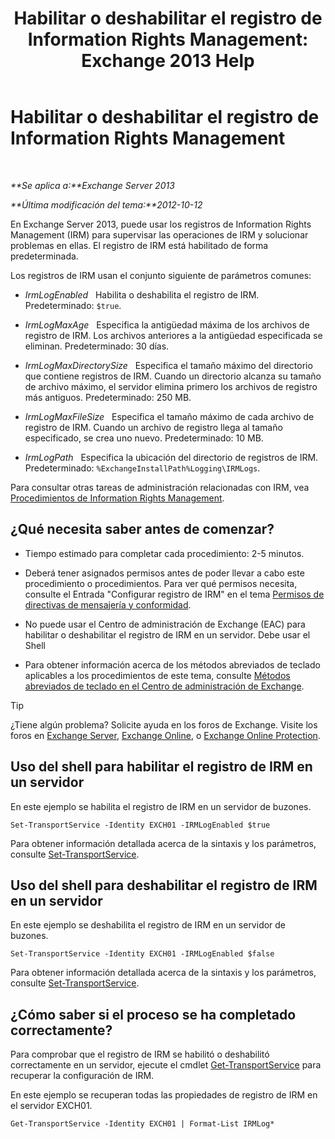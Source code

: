 ﻿---
title: 'Habilitar o deshabilitar el registro de Information Rights Management: Exchange 2013 Help'
TOCTitle: Habilitar o deshabilitar el registro de Information Rights Management
ms:assetid: 6933bc65-4d98-4878-9167-0e9eaac68b6b
ms:mtpsurl: https://technet.microsoft.com/es-es/library/Ff686962(v=EXCHG.150)
ms:contentKeyID: 49895681
ms.date: 05/22/2018
mtps_version: v=EXCHG.150
ms.translationtype: MT
---

# Habilitar o deshabilitar el registro de Information Rights Management

 

_**Se aplica a:**Exchange Server 2013_

_**Última modificación del tema:**2012-10-12_

En Exchange Server 2013, puede usar los registros de Information Rights Management (IRM) para supervisar las operaciones de IRM y solucionar problemas en ellas. El registro de IRM está habilitado de forma predeterminada.

Los registros de IRM usan el conjunto siguiente de parámetros comunes:

  - *IrmLogEnabled*   Habilita o deshabilita el registro de IRM. Predeterminado: `$true`.

  - *IrmLogMaxAge*   Especifica la antigüedad máxima de los archivos de registro de IRM. Los archivos anteriores a la antigüedad especificada se eliminan. Predeterminado: 30 días.

  - *IrmLogMaxDirectorySize*   Especifica el tamaño máximo del directorio que contiene registros de IRM. Cuando un directorio alcanza su tamaño de archivo máximo, el servidor elimina primero los archivos de registro más antiguos. Predeterminado: 250 MB.

  - *IrmLogMaxFileSize*   Especifica el tamaño máximo de cada archivo de registro de IRM. Cuando un archivo de registro llega al tamaño especificado, se crea uno nuevo. Predeterminado: 10 MB.

  - *IrmLogPath*   Especifica la ubicación del directorio de registros de IRM. Predeterminado: `%ExchangeInstallPath%Logging\IRMLogs`.

Para consultar otras tareas de administración relacionadas con IRM, vea [Procedimientos de Information Rights Management](information-rights-management-procedures-exchange-2013-help.md).

## ¿Qué necesita saber antes de comenzar?

  - Tiempo estimado para completar cada procedimiento: 2-5 minutos.

  - Deberá tener asignados permisos antes de poder llevar a cabo este procedimiento o procedimientos. Para ver qué permisos necesita, consulte el Entrada "Configurar registro de IRM" en el tema [Permisos de directivas de mensajería y conformidad](messaging-policy-and-compliance-permissions-exchange-2013-help.md).

  - No puede usar el Centro de administración de Exchange (EAC) para habilitar o deshabilitar el registro de IRM en un servidor. Debe usar el Shell

  - Para obtener información acerca de los métodos abreviados de teclado aplicables a los procedimientos de este tema, consulte [Métodos abreviados de teclado en el Centro de administración de Exchange](keyboard-shortcuts-in-the-exchange-admin-center-exchange-online-protection-help.md).


> [!TIP]
> ¿Tiene algún problema? Solicite ayuda en los foros de Exchange. Visite los foros en <A href="https://go.microsoft.com/fwlink/p/?linkid=60612">Exchange Server</A>, <A href="https://go.microsoft.com/fwlink/p/?linkid=267542">Exchange Online</A>, o <A href="https://go.microsoft.com/fwlink/p/?linkid=285351">Exchange Online Protection</A>.



## Uso del shell para habilitar el registro de IRM en un servidor

En este ejemplo se habilita el registro de IRM en un servidor de buzones.

    Set-TransportService -Identity EXCH01 -IRMLogEnabled $true

Para obtener información detallada acerca de la sintaxis y los parámetros, consulte [Set-TransportService](https://technet.microsoft.com/es-es/library/jj215682\(v=exchg.150\)).

## Uso del shell para deshabilitar el registro de IRM en un servidor

En este ejemplo se deshabilita el registro de IRM en un servidor de buzones.

    Set-TransportService -Identity EXCH01 -IRMLogEnabled $false

Para obtener información detallada acerca de la sintaxis y los parámetros, consulte [Set-TransportService](https://technet.microsoft.com/es-es/library/jj215682\(v=exchg.150\)).

## ¿Cómo saber si el proceso se ha completado correctamente?

Para comprobar que el registro de IRM se habilitó o deshabilitó correctamente en un servidor, ejecute el cmdlet [Get-TransportService](https://technet.microsoft.com/es-es/library/jj215746\(v=exchg.150\)) para recuperar la configuración de IRM.

En este ejemplo se recuperan todas las propiedades de registro de IRM en el servidor EXCH01.

    Get-TransportService -Identity EXCH01 | Format-List IRMLog*

